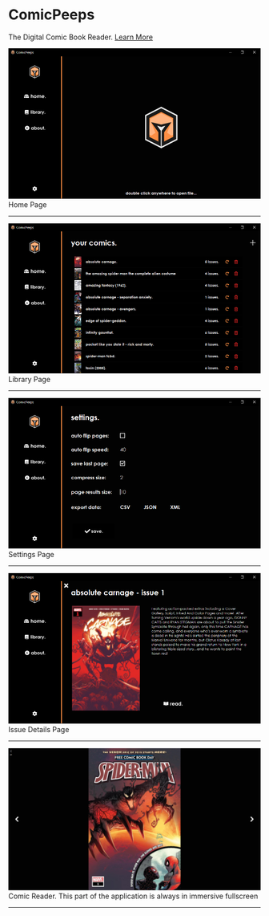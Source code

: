# ComicPeeps
The Digital Comic Book Reader. [Learn More](https://kitric.github.io/projects/comicpeeps.html)

![Home](https://github.com/kitric/comicpeeps/blob/main/src-rewrite/ComicPeeps/Screenshots/scrn01.PNG?raw=true)
Home Page
<hr>

![Library](https://github.com/kitric/comicpeeps/blob/main/src-rewrite/ComicPeeps/Screenshots/scrn02.PNG?raw=true)
Library Page
<hr>

![Settings](https://github.com/kitric/comicpeeps/blob/main/src-rewrite/ComicPeeps/Screenshots/scrn03.PNG?raw=true)
Settings Page
<hr>

![Comic Details](https://github.com/kitric/comicpeeps/blob/main/src-rewrite/ComicPeeps/Screenshots/scrn04.PNG?raw=true)
Issue Details Page
<hr>

![Comic Reader](https://github.com/kitric/comicpeeps/blob/main/src-rewrite/ComicPeeps/Screenshots/scrn05.PNG?raw=true)
Comic Reader. This part of the application is always in immersive fullscreen
<hr>
